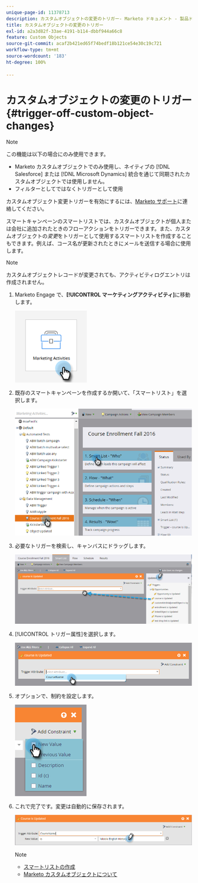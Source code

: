 ```yaml
---
unique-page-id: 11378713
description: カスタムオブジェクトの変更のトリガー- Marketo ドキュメント - 製品ドキュメント
title: カスタムオブジェクトの変更のトリガー
exl-id: a2a3d82f-33ae-4191-b114-dbbf944a66c8
feature: Custom Objects
source-git-commit: acaf2b421ed65f74bedf18b121ce54e30c19c721
workflow-type: tm+mt
source-wordcount: '183'
ht-degree: 100%

---
```


# カスタムオブジェクトの変更のトリガー {#trigger-off-custom-object-changes}

>[!NOTE]
>
>この機能は以下の場合にのみ使用できます。
>
>* Marketo カスタムオブジェクトでのみ使用し、ネイティブの [!DNL Salesforce] または [!DNL Microsoft Dynamics] 統合を通じて同期されたカスタムオブジェクトでは使用しません。
>* フィルターとしてではなくトリガーとして使用
>
>カスタムオブジェクト変更トリガーを有効にするには、[Marketo サポート](https://nation.marketo.com/t5/Support/ct-p/Support)に連絡してください。

スマートキャンペーンのスマートリストでは、カスタムオブジェクトが個人または会社に追加されたときのフローアクションをトリガーできます。また、カスタムオブジェクトの&#x200B;_変更_&#x200B;をトリガーとして使用するスマートリストを作成することもできます。例えば、コース名が更新されたときにメールを送信する場合に使用します。

>[!NOTE]
>
>カスタムオブジェクトレコードが変更されても、アクティビティログエントリは作成されません。

1. Marketo Engage で、**[!UICONTROL マーケティングアクティビティ]**&#x200B;に移動します。

   ![](assets/trigger-off-custom-object-changes-1.png)

1. 既存のスマートキャンペーンを作成するか開いて、「スマートリスト」を選択します。

   ![](assets/trigger-off-custom-object-changes-2.png)

1. 必要なトリガーを検索し、キャンバスにドラッグします。

   ![](assets/trigger-off-custom-object-changes-3.png)

1. [!UICONTROL トリガー属性]を選択します。

   ![](assets/trigger-off-custom-object-changes-4.png)

1. オプションで、制約を設定します。

   ![](assets/trigger-off-custom-object-changes-5.png)

1. これで完了です。変更は自動的に保存されます。

   ![](assets/trigger-off-custom-object-changes-6.png)

   >[!NOTE]
   >
   >* [スマートリストの作成](/help/marketo/product-docs/core-marketo-concepts/smart-lists-and-static-lists/creating-a-smart-list/create-a-smart-list.md)
   >* [Marketo カスタムオブジェクトについて](/help/marketo/product-docs/administration/marketo-custom-objects/understanding-marketo-custom-objects.md)
